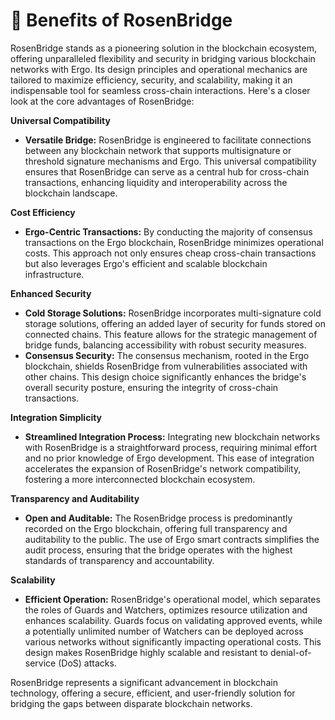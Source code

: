 # 🚀 Benefits of RosenBridge

RosenBridge stands as a pioneering solution in the blockchain ecosystem, offering unparalleled flexibility and security in bridging various blockchain networks with Ergo. Its design principles and operational mechanics are tailored to maximize efficiency, security, and scalability, making it an indispensable tool for seamless cross-chain interactions. Here's a closer look at the core advantages of RosenBridge:

**Universal Compatibility**

* **Versatile Bridge:** RosenBridge is engineered to facilitate connections between any blockchain network that supports multisignature or threshold signature mechanisms and Ergo. This universal compatibility ensures that RosenBridge can serve as a central hub for cross-chain transactions, enhancing liquidity and interoperability across the blockchain landscape.

**Cost Efficiency**

* **Ergo-Centric Transactions:** By conducting the majority of consensus transactions on the Ergo blockchain, RosenBridge minimizes operational costs. This approach not only ensures cheap cross-chain transactions but also leverages Ergo's efficient and scalable blockchain infrastructure.

**Enhanced Security**

* **Cold Storage Solutions:** RosenBridge incorporates multi-signature cold storage solutions, offering an added layer of security for funds stored on connected chains. This feature allows for the strategic management of bridge funds, balancing accessibility with robust security measures.
* **Consensus Security:** The consensus mechanism, rooted in the Ergo blockchain, shields RosenBridge from vulnerabilities associated with other chains. This design choice significantly enhances the bridge's overall security posture, ensuring the integrity of cross-chain transactions.

**Integration Simplicity**

* **Streamlined Integration Process:** Integrating new blockchain networks with RosenBridge is a straightforward process, requiring minimal effort and no prior knowledge of Ergo development. This ease of integration accelerates the expansion of RosenBridge's network compatibility, fostering a more interconnected blockchain ecosystem.

**Transparency and Auditability**

* **Open and Auditable:** The RosenBridge process is predominantly recorded on the Ergo blockchain, offering full transparency and auditability to the public. The use of Ergo smart contracts simplifies the audit process, ensuring that the bridge operates with the highest standards of transparency and accountability.

**Scalability**

* **Efficient Operation:** RosenBridge's operational model, which separates the roles of Guards and Watchers, optimizes resource utilization and enhances scalability. Guards focus on validating approved events, while a potentially unlimited number of Watchers can be deployed across various networks without significantly impacting operational costs. This design makes RosenBridge highly scalable and resistant to denial-of-service (DoS) attacks.

RosenBridge represents a significant advancement in blockchain technology, offering a secure, efficient, and user-friendly solution for bridging the gaps between disparate blockchain networks.
